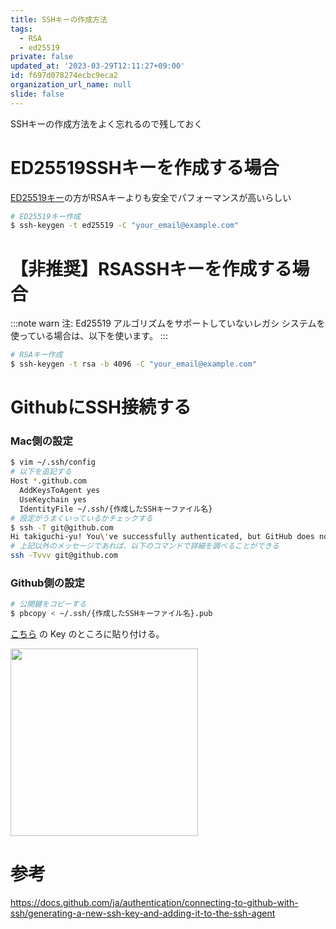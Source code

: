 ```yaml
---
title: SSHキーの作成方法
tags:
  - RSA
  - ed25519
private: false
updated_at: '2023-03-29T12:11:27+09:00'
id: f697d078274ecbc9eca2
organization_url_name: null
slide: false
---
```

SSHキーの作成方法をよく忘れるので残しておく

# ED25519SSHキーを作成する場合

[ED25519キー](https://ed25519.cr.yp.to/)の方がRSAキーよりも安全でパフォーマンスが高いらしい

```bash
# ED25519キー作成
$ ssh-keygen -t ed25519 -C "your_email@example.com"
```

# 【非推奨】RSASSHキーを作成する場合

:::note warn
注: Ed25519 アルゴリズムをサポートしていないレガシ システムを使っている場合は、以下を使います。
:::

```bash
# RSAキー作成
$ ssh-keygen -t rsa -b 4096 -C "your_email@example.com"
```

# GithubにSSH接続する

### Mac側の設定

```bash
$ vim ~/.ssh/config
# 以下を追記する
Host *.github.com
  AddKeysToAgent yes
  UseKeychain yes
  IdentityFile ~/.ssh/{作成したSSHキーファイル名}
# 設定がうまくいっているかチェックする
$ ssh -T git@github.com
Hi takiguchi-yu! You\'ve successfully authenticated, but GitHub does not provide shell access.
# 上記以外のメッセージであれば、以下のコマンドで詳細を調べることができる
ssh -Tvvv git@github.com
```

### Github側の設定

```bash
# 公開鍵をコピーする
$ pbcopy < ~/.ssh/{作成したSSHキーファイル名}.pub
```

[こちら](https://github.com/settings/ssh/new) の Key のところに貼り付ける。

<img src="https://qiita-image-store.s3.ap-northeast-1.amazonaws.com/0/59081/aa67ac89-753f-dd4b-8a2e-7dbc2410c91b.png" width=300>

# 参考

https://docs.github.com/ja/authentication/connecting-to-github-with-ssh/generating-a-new-ssh-key-and-adding-it-to-the-ssh-agent
